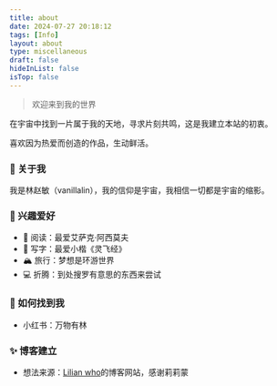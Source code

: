 ```yaml
---
title: about
date: 2024-07-27 20:18:12
tags: [Info]
layout: about
type: miscellaneous
draft: false
hideInList: false
isTop: false
---
```

> 欢迎来到我的世界

在宇宙中找到一片属于我的天地，寻求片刻共鸣，这是我建立本站的初衷。

喜欢因为热爱而创造的作品，生动鲜活。

### 🧸 关于我

我是林赵敏（vanillalin），我的信仰是宇宙，我相信一切都是宇宙的缩影。


### 🩵 兴趣爱好

- 📖 阅读：最爱艾萨克·阿西莫夫
- 📝 写字：最爱小楷《灵飞经》
- 🏔️ 旅行：梦想是环游世界
- 💻 折腾：到处搜罗有意思的东西来尝试

### 🔗 如何找到我

- 小红书：万物有林

### ✨ 博客建立

- 想法来源：[Lilian who](https://lillianwho.com/)的博客网站，感谢莉莉蒙